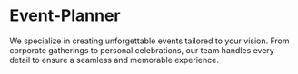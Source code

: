 # Event-Planner
We specialize in creating unforgettable events tailored to your vision. From corporate gatherings to personal celebrations, our team handles every detail to ensure a seamless and memorable experience.
